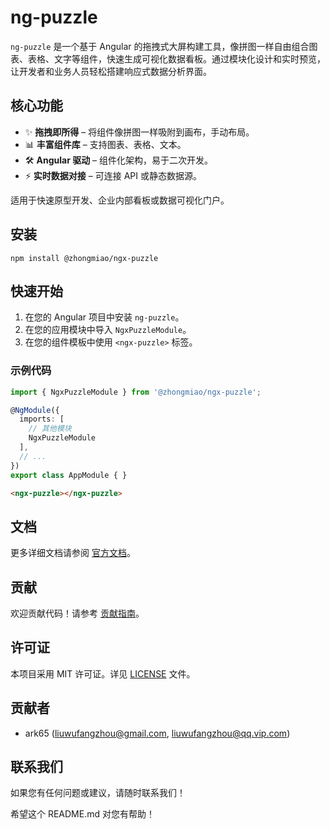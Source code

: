 # ng-puzzle

`ng-puzzle` 是一个基于 Angular 的拖拽式大屏构建工具，像拼图一样自由组合图表、表格、文字等组件，快速生成可视化数据看板。通过模块化设计和实时预览，让开发者和业务人员轻松搭建响应式数据分析界面。

## 核心功能
- ✨ **拖拽即所得** – 将组件像拼图一样吸附到画布，手动布局。
- 📊 **丰富组件库** – 支持图表、表格、文本。
- 🛠 **Angular 驱动** – 组件化架构，易于二次开发。
- ⚡ **实时数据对接** – 可连接 API 或静态数据源。

适用于快速原型开发、企业内部看板或数据可视化门户。

## 安装
```shell script
npm install @zhongmiao/ngx-puzzle
```


## 快速开始
1. 在您的 Angular 项目中安装 `ng-puzzle`。
2. 在您的应用模块中导入 `NgxPuzzleModule`。
3. 在您的组件模板中使用 `<ngx-puzzle>` 标签。

### 示例代码
```typescript
import { NgxPuzzleModule } from '@zhongmiao/ngx-puzzle';

@NgModule({
  imports: [
    // 其他模块
    NgxPuzzleModule
  ],
  // ...
})
export class AppModule { }
```


```html
<ngx-puzzle></ngx-puzzle>
```


## 文档
更多详细文档请参阅 [官方文档](docs/zh-cn/guides/intro/index.md)。

## 贡献
欢迎贡献代码！请参考 [贡献指南](CONTRIBUTING.zh-CN.md)。

## 许可证
本项目采用 MIT 许可证。详见 [LICENSE](LICENSE) 文件。

## 贡献者
- ark65 (liuwufangzhou@gmail.com, liuwufangzhou@qq.vip.com)

## 联系我们
如果您有任何问题或建议，请随时联系我们！

希望这个 README.md 对您有帮助！
